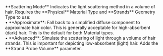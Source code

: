 <tr>
<td>**Scattering Mode**</td>
<td>Indicates the light scattering method in a volume of hair. Requires the **Physical** Material Type and **Strands** Geometry Type to use:
<br/>&#8226; **Approximate**: Fall back to a simplified diffuse component to approximate hair color. This is generally acceptable for high-absorbent (dark) hair. This is the default for both Material types.
<br/>&#8226; **Advanced**: Simulate the scattering of light through a volume of hair strands. This is important for depicting low-absorbent (light) hair. Adds the **Strand Probe Volume** parameter.</td>
</tr>
